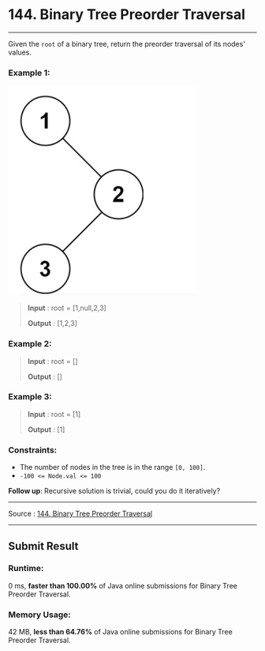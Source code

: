 # 144. Binary Tree Preorder Traversal

-- --
Given the `root` of a binary tree, return the preorder traversal of its nodes' values.

### Example 1:

![](img/example1.png)
> **Input** : root = [1,null,2,3]
>
> **Output** : [1,2,3]

### Example 2:

> **Input** : root = []
>
> **Output** : []

### Example 3:

> **Input** : root = [1]
>
> **Output** : [1]

### Constraints:

* The number of nodes in the tree is in the range `[0, 100]`.
* `-100 <= Node.val <= 100`

**Follow up**: Recursive solution is trivial, could you do it iteratively?
-- --
Source : [144. Binary Tree Preorder Traversal](https://leetcode.com/problems/binary-tree-preorder-traversal/)
-- --

## Submit Result

### Runtime: 
0 ms, **faster than 100.00%** of Java online submissions for Binary Tree Preorder Traversal.

### Memory Usage: 
42 MB, **less than 64.76%** of Java online submissions for Binary Tree Preorder Traversal.